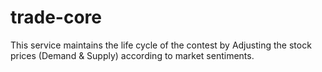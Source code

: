 # trade-core
This service maintains the life cycle of the contest by Adjusting the stock prices (Demand &amp; Supply) according to market sentiments.

